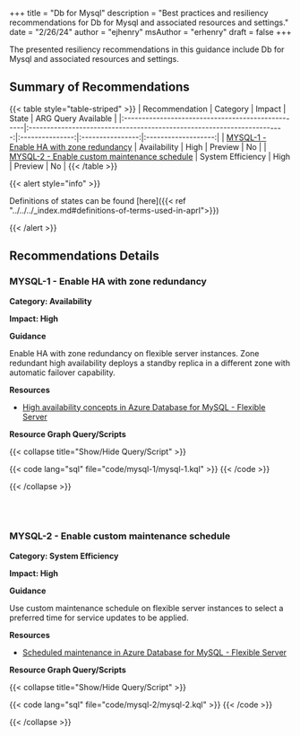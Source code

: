 +++
title = "Db for Mysql"
description = "Best practices and resiliency recommendations for Db for Mysql and associated resources and settings."
date = "2/26/24"
author = "ejhenry"
msAuthor = "erhenry"
draft = false
+++

The presented resiliency recommendations in this guidance include Db for Mysql and associated resources and settings.

## Summary of Recommendations

{{< table style="table-striped" >}}
| Recommendation                                    |                                Category                                 |     Impact      |      State       | ARG Query Available |
|:--------------------------------------------------|:-----------------------------------------------------------------------:|:---------------:|:----------------:|:-------------------:|
| [MYSQL-1 - Enable HA with zone redundancy](#mysql-1---enable-ha-with-zone-redundancy) | Availability | High | Preview |         No         |
| [MYSQL-2 - Enable custom maintenance schedule](#mysql-2---enable-custom-maintenance-schedule) |     System Efficiency      | High | Preview |         No          |
{{< /table >}}

{{< alert style="info" >}}

Definitions of states can be found [here]({{< ref "../../../_index.md#definitions-of-terms-used-in-aprl">}})

{{< /alert >}}

## Recommendations Details

### MYSQL-1 - Enable HA with zone redundancy

**Category: Availability**

**Impact: High**

**Guidance**

Enable HA with zone redundancy on flexible server instances. Zone redundant high availability deploys a standby replica in a different zone with automatic failover capability.

**Resources**

- [High availability concepts in Azure Database for MySQL - Flexible Server](https://learn.microsoft.com/azure/mysql/flexible-server/concepts-high-availability)

**Resource Graph Query/Scripts**

{{< collapse title="Show/Hide Query/Script" >}}

{{< code lang="sql" file="code/mysql-1/mysql-1.kql" >}} {{< /code >}}

{{< /collapse >}}

<br><br>

### MYSQL-2 - Enable custom maintenance schedule

**Category: System Efficiency**

**Impact: High**

**Guidance**

Use custom maintenance schedule on flexible server instances to select a preferred time for service updates to be applied.

**Resources**

- [Scheduled maintenance in Azure Database for MySQL - Flexible Server](https://learn.microsoft.com/azure/mysql/flexible-server/concepts-maintenance)

**Resource Graph Query/Scripts**

{{< collapse title="Show/Hide Query/Script" >}}

{{< code lang="sql" file="code/mysql-2/mysql-2.kql" >}} {{< /code >}}

{{< /collapse >}}

<br><br>
